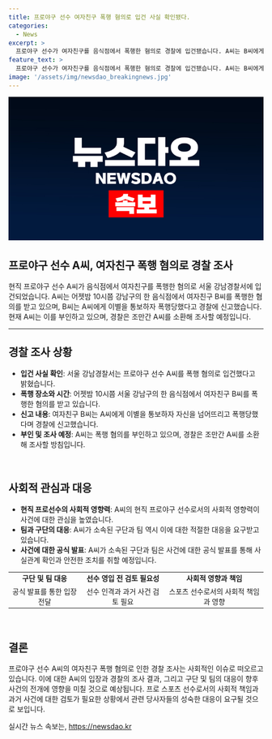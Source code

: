 ```yaml
---
title: 프로야구 선수 여자친구 폭행 혐의로 입건 사실 확인됐다.
categories:
  - News
excerpt: >
  프로야구 선수가 여자친구를 음식점에서 폭행한 혐의로 경찰에 입건됐습니다. A씨는 B씨에게 이별을 통보하자 폭행한 것으로 전해졌으나, A씨는 폭행을 부인하고 있습니다. 경찰은 A씨를 조만간 소환해 조사할 예정이며, 이에 대한 더 자세한 내용이 기대됩니다.
feature_text: >
  프로야구 선수가 여자친구를 음식점에서 폭행한 혐의로 경찰에 입건됐습니다. A씨는 B씨에게 이별을 통보하자 폭행한 것으로 전해졌으나, A씨는 폭행을 부인하고 있습니다. 경찰은 A씨를 조만간 소환해 조사할 예정이며, 이에 대한 더 자세한 내용이 기대됩니다.
image: '/assets/img/newsdao_breakingnews.jpg'
---
```


<p><img src="/assets/img/newsdao_breakingnews.jpg" alt="ranknews 속보" /></p>

<h2 data-ke-size="size26">프로야구 선수 A씨, 여자친구 폭행 혐의로 경찰 조사</h2>

<p data-ke-size="size16">현직 프로야구 선수 A씨가 음식점에서 여자친구를 폭행한 혐의로 서울 강남경찰서에 입건되었습니다. A씨는 어젯밤 10시쯤 강남구의 한 음식점에서 여자친구 B씨를 폭행한 혐의를 받고 있으며, B씨는 A씨에게 이별을 통보하자 폭행당했다고 경찰에 신고했습니다. 현재 A씨는 이를 부인하고 있으며, 경찰은 조만간 A씨를 소환해 조사할 예정입니다.</p>

<hr>

<h2 data-ke-size="size26">경찰 조사 상황</h2>

<ul>
    <li><b>입건 사실 확인</b>: 서울 강남경찰서는 프로야구 선수 A씨를 폭행 혐의로 입건했다고 밝혔습니다.</li>
    <li><b>폭행 장소와 시간</b>: 어젯밤 10시쯤 서울 강남구의 한 음식점에서 여자친구 B씨를 폭행한 혐의를 받고 있습니다.</li>
    <li><b>신고 내용</b>: 여자친구 B씨는 A씨에게 이별을 통보하자 자신을 넘어뜨리고 폭행당했다며 경찰에 신고했습니다.</li>
    <li><b>부인 및 조사 예정</b>: A씨는 폭행 혐의를 부인하고 있으며, 경찰은 조만간 A씨를 소환해 조사할 방침입니다.</li>
</ul>

<p data-ke-size="size16">&nbsp;</p>

<h2 data-ke-size="size26">사회적 관심과 대응</h2>

<ul>
    <li><b>현직 프로선수의 사회적 영향력</b>: A씨의 현직 프로야구 선수로서의 사회적 영향력이 사건에 대한 관심을 높였습니다.</li>
    <li><b>팀과 구단의 대응</b>: A씨가 소속된 구단과 팀 역시 이에 대한 적절한 대응을 요구받고 있습니다.</li>
    <li><b>사건에 대한 공식 발표</b>: A씨가 소속된 구단과 팀은 사건에 대한 공식 발표를 통해 사실관계 확인과 안전한 조치를 취할 예정입니다.</li>
</ul>

<table>
    <tr>
        <td style="text-align: center; height: 17px;"><b>구단 및 팀 대응</b></td>
        <td style="text-align: center; height: 17px;"><b>선수 영입 전 검토 필요성</b></td>
        <td style="text-align: center; height: 17px;"><b>사회적 영향과 책임</b></td>
    </tr>
    <tr>
        <td style="text-align: center; height: 17px;">공식 발표를 통한 입장 전달</td>
        <td style="text-align: center; height: 17px;">선수 인격과 과거 사건 검토 필요</td>
        <td style="text-align: center; height: 17px;">스포츠 선수로서의 사회적 책임과 영향</td>
    </tr>
</table>

<p data-ke-size="size16">&nbsp;</p>

<h2 data-ke-size="size26">결론</h2>

<p data-ke-size="size16">프로야구 선수 A씨의 여자친구 폭행 혐의로 인한 경찰 조사는 사회적인 이슈로 떠오르고 있습니다. 이에 대한 A씨의 입장과 경찰의 조사 결과, 그리고 구단 및 팀의 대응이 향후 사건의 전개에 영향을 미칠 것으로 예상됩니다. 프로 스포츠 선수로서의 사회적 책임과 과거 사건에 대한 검토가 필요한 상황에서 관련 당사자들의 성숙한 대응이 요구될 것으로 보입니다.</p>
실시간 뉴스 속보는, <a href="https://newsdao.kr" rel="dofollow">https://newsdao.kr</a>


